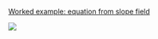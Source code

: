 [Worked example: equation from slope field](https://www.khanacademy.org/math/differential-equations/first-order-differential-equations/slope-fields/v/differential-equation-from-slope-field)

<img src=../images/equation-from-slope-field.png width='' height='' > </img>
